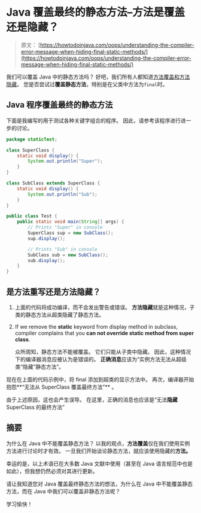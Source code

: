 # Java 覆盖最终的静态方法–方法是覆盖还是隐藏？

> 原文： [https://howtodoinjava.com/oops/understanding-the-compiler-error-message-when-hiding-final-static-methods/](https://howtodoinjava.com/oops/understanding-the-compiler-error-message-when-hiding-final-static-methods/)

我们可以覆盖 Java 中的静态方法吗？ 好吧，我们所有人都知道[方法覆盖和方法隐藏](https://docs.oracle.com/javase/tutorial/java/IandI/override.html "method overriding and method hiding")。 您是否尝试过**覆盖静态方法**，特别是在父类中方法为`final`时。

## Java 程序覆盖最终的静态方法

下面是我编写的用于测试各种关键字组合的程序。 因此，请参考该程序进行进一步的讨论。

```java
package staticTest;

class SuperClass {
	static void display() {
		System.out.println("Super");
	}
}

class SubClass extends SuperClass {
	static void display() {
		System.out.println("Sub");
	}
}

public class Test {
	public static void main(String[] args) {
		// Prints "Super" in console
		SuperClass sup = new SubClass();
		sup.display();

		// Prints "Sub" in console
		SubClass sub = new SubClass();
		sub.display();
	}
}

```

## 是方法重写还是方法隐藏？

1.  上面的代码将成功编译，而不会发出警告或错误。 **方法隐藏**就是这种情况，子类的静态方法从超类隐藏了静态方法。
2.  If we remove the **static** keyword from display method in subclass, compiler complains that you **can not override static method from super class**.

    众所周知，静态方法不能被覆盖。 它们只能从子类中隐藏。 因此，这种情况下的编译器消息应被认为是错误的。 **正确消息**应该为“实例方法无法从超级类“隐藏”静态方法”。

现在在上面的代码示例中，将 final 添加到超类的显示方法中。 再次，编译器开始抱怨**“无法从 SuperClass 覆盖最终方法”** 。

由于上述原因，这也会产生误导。 在这里，正确的消息也应该是“无法**隐藏** SuperClass 的最终方法”

## 摘要

为什么在 Java 中不能覆盖静态方法？ 以我的观点，**方法覆盖**仅在我们使用实例方法进行讨论时才有效。 一旦我们开始谈论静态方法，就应该使用隐藏的**方法。**

幸运的是，以上术语已在大多数 Java 文献中使用（甚至在 Java 语言规范中也是如此），但我想仍然必须对其进行更新。

请让我知道您对 Java 覆盖最终静态方法的想法，为什么在 Java 中不能覆盖静态方法，而在 Java 中我们可以覆盖非静态方法呢？

学习愉快！